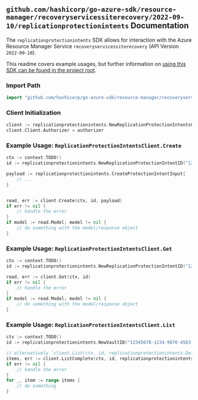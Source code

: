 
## `github.com/hashicorp/go-azure-sdk/resource-manager/recoveryservicessiterecovery/2022-09-10/replicationprotectionintents` Documentation

The `replicationprotectionintents` SDK allows for interaction with the Azure Resource Manager Service `recoveryservicessiterecovery` (API Version `2022-09-10`).

This readme covers example usages, but further information on [using this SDK can be found in the project root](https://github.com/hashicorp/go-azure-sdk/tree/main/docs).

### Import Path

```go
import "github.com/hashicorp/go-azure-sdk/resource-manager/recoveryservicessiterecovery/2022-09-10/replicationprotectionintents"
```


### Client Initialization

```go
client := replicationprotectionintents.NewReplicationProtectionIntentsClientWithBaseURI("https://management.azure.com")
client.Client.Authorizer = authorizer
```


### Example Usage: `ReplicationProtectionIntentsClient.Create`

```go
ctx := context.TODO()
id := replicationprotectionintents.NewReplicationProtectionIntentID("12345678-1234-9876-4563-123456789012", "example-resource-group", "vaultValue", "replicationProtectionIntentValue")

payload := replicationprotectionintents.CreateProtectionIntentInput{
	// ...
}


read, err := client.Create(ctx, id, payload)
if err != nil {
	// handle the error
}
if model := read.Model; model != nil {
	// do something with the model/response object
}
```


### Example Usage: `ReplicationProtectionIntentsClient.Get`

```go
ctx := context.TODO()
id := replicationprotectionintents.NewReplicationProtectionIntentID("12345678-1234-9876-4563-123456789012", "example-resource-group", "vaultValue", "replicationProtectionIntentValue")

read, err := client.Get(ctx, id)
if err != nil {
	// handle the error
}
if model := read.Model; model != nil {
	// do something with the model/response object
}
```


### Example Usage: `ReplicationProtectionIntentsClient.List`

```go
ctx := context.TODO()
id := replicationprotectionintents.NewVaultID("12345678-1234-9876-4563-123456789012", "example-resource-group", "vaultValue")

// alternatively `client.List(ctx, id, replicationprotectionintents.DefaultListOperationOptions())` can be used to do batched pagination
items, err := client.ListComplete(ctx, id, replicationprotectionintents.DefaultListOperationOptions())
if err != nil {
	// handle the error
}
for _, item := range items {
	// do something
}
```
